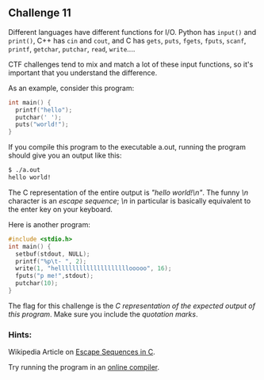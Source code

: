 ## Challenge 11

Different languages have different functions for I/O. Python has `input()` and `print()`, C++ has `cin` and `cout`, and C has `gets`, `puts`, `fgets`, `fputs`, `scanf`, `printf`, `getchar`, `putchar`, `read`, `write`....

CTF challenges tend to mix and match a lot of these input functions, so it's important that you understand the difference.

As an example, consider this program:

```c
int main() {
  printf("hello");
  putchar(' ');
  puts("world!");
}
```

If you compile this program to the executable a.out, running the program should give you an output like this:

```bash
$ ./a.out
hello world!
```
The C representation of the entire output is *"hello world!\n"*. 
The funny *\n* character is an *escape sequence*; *\n* in particular is basically equivalent to the enter key on your keyboard.

Here is another program:

```c
#include <stdio.h>
int main() {
  setbuf(stdout, NULL);
  printf("%p\t- ", 2);
  write(1, "hellllllllllllllllllllooooo", 16);
  fputs("p me!",stdout);
  putchar(10);
}
```
The flag for this challenge is the *C representation of the expected output of this program*. Make sure you include the *quotation marks*.


### Hints: 

Wikipedia Article on [Escape Sequences in C](https://en.wikipedia.org/wiki/Escape_sequences_in_C).

Try running the program in an [online compiler](https://www.onlinegdb.com/online_c_compiler). 
